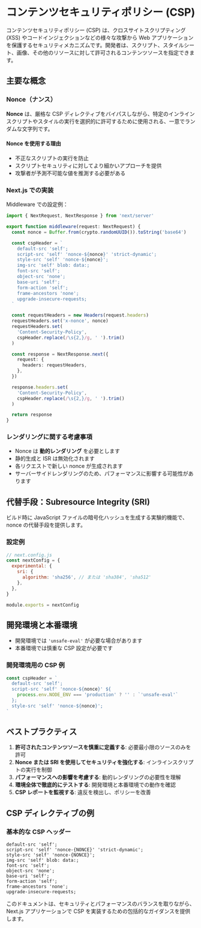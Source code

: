 # コンテンツセキュリティポリシー (CSP)

コンテンツセキュリティポリシー (CSP) は、クロスサイトスクリプティング (XSS) やコードインジェクションなどの様々な攻撃から Web アプリケーションを保護するセキュリティメカニズムです。開発者は、スクリプト、スタイルシート、画像、その他のリソースに対して許可されるコンテンツソースを指定できます。

## 主要な概念

### Nonce（ナンス）

**Nonce** は、厳格な CSP ディレクティブをバイパスしながら、特定のインラインスクリプトやスタイルの実行を選択的に許可するために使用される、一意でランダムな文字列です。

#### Nonce を使用する理由

- 不正なスクリプトの実行を防止
- スクリプトセキュリティに対してより細かいアプローチを提供
- 攻撃者が予測不可能な値を推測する必要がある

### Next.js での実装

Middleware での設定例：

```typescript
import { NextRequest, NextResponse } from 'next/server'

export function middleware(request: NextRequest) {
  const nonce = Buffer.from(crypto.randomUUID()).toString('base64')

  const cspHeader = `
    default-src 'self';
    script-src 'self' 'nonce-${nonce}' 'strict-dynamic';
    style-src 'self' 'nonce-${nonce}';
    img-src 'self' blob: data:;
    font-src 'self';
    object-src 'none';
    base-uri 'self';
    form-action 'self';
    frame-ancestors 'none';
    upgrade-insecure-requests;
  `

  const requestHeaders = new Headers(request.headers)
  requestHeaders.set('x-nonce', nonce)
  requestHeaders.set(
    'Content-Security-Policy',
    cspHeader.replace(/\s{2,}/g, ' ').trim()
  )

  const response = NextResponse.next({
    request: {
      headers: requestHeaders,
    },
  })

  response.headers.set(
    'Content-Security-Policy',
    cspHeader.replace(/\s{2,}/g, ' ').trim()
  )

  return response
}
```

### レンダリングに関する考慮事項

- Nonce は **動的レンダリング** を必要とします
- 静的生成と ISR は無効化されます
- 各リクエストで新しい nonce が生成されます
- サーバーサイドレンダリングのため、パフォーマンスに影響する可能性があります

## 代替手段：Subresource Integrity (SRI)

ビルド時に JavaScript ファイルの暗号化ハッシュを生成する実験的機能で、nonce の代替手段を提供します。

### 設定例

```javascript
// next.config.js
const nextConfig = {
  experimental: {
    sri: {
      algorithm: 'sha256', // または 'sha384', 'sha512'
    },
  },
}

module.exports = nextConfig
```

## 開発環境と本番環境

- 開発環境では `'unsafe-eval'` が必要な場合があります
- 本番環境では慎重な CSP 設定が必要です

### 開発環境用の CSP 例

```typescript
const cspHeader = `
  default-src 'self';
  script-src 'self' 'nonce-${nonce}' ${
    process.env.NODE_ENV === 'production' ? '' : `'unsafe-eval'`
  };
  style-src 'self' 'nonce-${nonce}';
`
```

## ベストプラクティス

1. **許可されたコンテンツソースを慎重に定義する**: 必要最小限のソースのみを許可
2. **Nonce または SRI を使用してセキュリティを強化する**: インラインスクリプトの実行を制御
3. **パフォーマンスへの影響を考慮する**: 動的レンダリングの必要性を理解
4. **環境全体で徹底的にテストする**: 開発環境と本番環境での動作を確認
5. **CSP レポートを監視する**: 違反を検出し、ポリシーを改善

## CSP ディレクティブの例

### 基本的な CSP ヘッダー

```
default-src 'self';
script-src 'self' 'nonce-{NONCE}' 'strict-dynamic';
style-src 'self' 'nonce-{NONCE}';
img-src 'self' blob: data:;
font-src 'self';
object-src 'none';
base-uri 'self';
form-action 'self';
frame-ancestors 'none';
upgrade-insecure-requests;
```

このドキュメントは、セキュリティとパフォーマンスのバランスを取りながら、Next.js アプリケーションで CSP を実装するための包括的なガイダンスを提供します。
